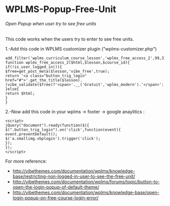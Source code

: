 # WPLMS-Popup-Free-Unit
###### Open Popup when user try to see free units
This code works when the users try to enter to see free units.

1.-Add this code in WPLMS customizer plugin ("wplms-customizer.php")

```
add_filter('wplms_curriculum_course_lesson','wplms_free_access_2',99,3);
function wplms_free_access_2($html,$lesson,$course_id){
if(!is_user_logged_in()){
$free=get_post_meta($lesson,'vibe_free',true);
return '<a class="button_trig_login" href="#">'.get_the_title($lesson).(vibe_validate($free)?'<span>'.__('Gratuit','wplms_modern').'</span>':'').'</a>';
}else{
return $html;
}
}
```
2.-Now add this code in your wplms -> footer -> google anaylitics :
```
<script>
jQuery("document").ready(function($){
$(".button_trig_login").on('click',function(event){
event.preventDefault();
$('a.smallimg.vbplogin').trigger('click');
});
});
</script>
```

For more reference:
- http://vibethemes.com/documentation/wplms/knowledge-base/restricting-non-logged-in-user-to-see-the-free-unit/
- http://vibethemes.com/documentation/wplms/forums/topic/button-to-open-the-login-popup-of-default-theme/
- http://vibethemes.com/documentation/wplms/knowledge-base/open-login-popup-on-free-course-login-error/
